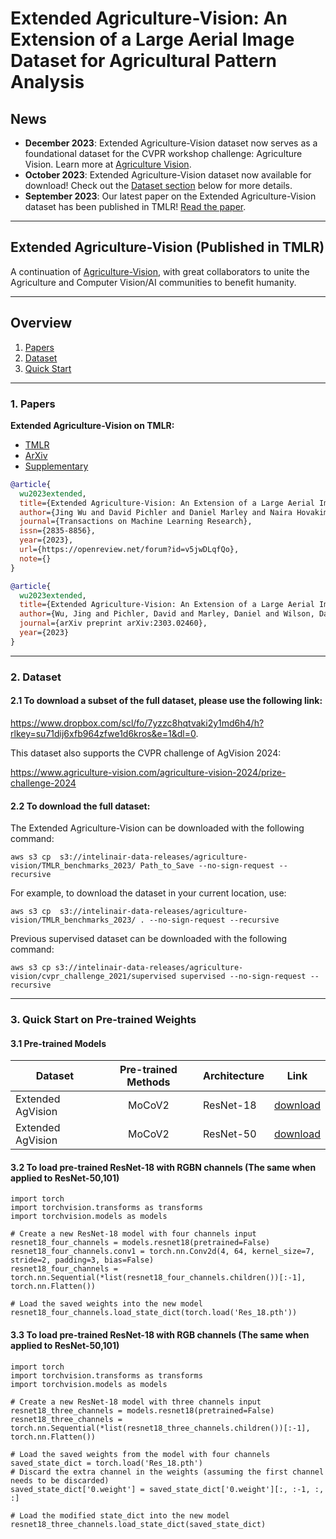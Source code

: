 # Extended Agriculture-Vision: An Extension of a Large Aerial Image Dataset for Agricultural Pattern Analysis

## News

- **December 2023**: Extended Agriculture-Vision dataset now serves as a foundational dataset for the CVPR workshop challenge: Agriculture Vision. Learn more at [Agriculture Vision](https://www.agriculture-vision.com/).
- **October 2023**: Extended Agriculture-Vision dataset now available for download! Check out the [Dataset section](#Dataset) below for more details.
- **September 2023**: Our latest paper on the Extended Agriculture-Vision dataset has been published in TMLR! [Read the paper](https://openreview.net/pdf?id=v5jwDLqfQo).


---


## Extended Agriculture-Vision (Published in TMLR)

A continuation of [Agriculture-Vision](https://github.com/SHI-Labs/Agriculture-Vision), with great collaborators to unite the Agriculture and Computer Vision/AI communities to benefit humanity.

---

## Overview

1. [Papers](#Paper)  
2. [Dataset](#Dataset)  
3. [Quick Start](#Quick)

---

### 1. Papers <a name="Paper"></a>

**Extended Agriculture-Vision on TMLR:**

- [TMLR](https://openreview.net/pdf?id=v5jwDLqfQo)  
- [ArXiv](https://arxiv.org/abs/2303.02460)  
- [Supplementary](https://openreview.net/attachment?id=v5jwDLqfQo&name=supplementary_material)

```bibtex
@article{
  wu2023extended,
  title={Extended Agriculture-Vision: An Extension of a Large Aerial Image Dataset for Agricultural Pattern Analysis},
  author={Jing Wu and David Pichler and Daniel Marley and Naira Hovakimyan and David A Wilson and Jennifer Hobbs},
  journal={Transactions on Machine Learning Research},
  issn={2835-8856},
  year={2023},
  url={https://openreview.net/forum?id=v5jwDLqfQo},
  note={}
}

@article{
  wu2023extended,
  title={Extended Agriculture-Vision: An Extension of a Large Aerial Image Dataset for Agricultural Pattern Analysis},
  author={Wu, Jing and Pichler, David and Marley, Daniel and Wilson, David and Hovakimyan, Naira and Hobbs, Jennifer},
  journal={arXiv preprint arXiv:2303.02460},
  year={2023}
}

 ```
 
 
 ---
 
 ### 2. Dataset  <a name="Dataset"></a>


 #### 2.1 To download a subset of the full dataset, please use the following link:

https://www.dropbox.com/scl/fo/7yzzc8hqtvaki2y1md6h4/h?rlkey=su71dij6xfb964zfwe1d6kros&e=1&dl=0.

This dataset also supports the CVPR challenge of AgVision 2024:

https://www.agriculture-vision.com/agriculture-vision-2024/prize-challenge-2024


 #### 2.2 To download the full dataset:
 
 The Extended Agriculture-Vision can be downloaded with the following command:
 ```
 aws s3 cp  s3://intelinair-data-releases/agriculture-vision/TMLR_benchmarks_2023/ Path_to_Save --no-sign-request --recursive
 ```
 
 For example, to download the dataset in your current location, use:
  ```
 aws s3 cp  s3://intelinair-data-releases/agriculture-vision/TMLR_benchmarks_2023/ . --no-sign-request --recursive
 ```
 
  Previous supervised dataset can be downloaded with the following command:
 ```
 aws s3 cp s3://intelinair-data-releases/agriculture-vision/cvpr_challenge_2021/supervised supervised --no-sign-request --recursive
 ```
 ---
 
### 3. Quick Start on Pre-trained Weights  <a name="Quick"></a>
#### 3.1 Pre-trained Models

|Dataset          | Pre-trained Methods|Architecture | Link | 
| ------- | :---------: | ------------ | ---- | 
|Extended AgVision|MoCoV2 | ResNet-18    | [download](https://zenodo.org/record/8170135/files/Res_18.pth?download=1) | 
|Extended AgVision|MoCoV2 | ResNet-50    | [download](https://zenodo.org/record/8170160/files/Res_50.pth?download=1)   | 



#### 3.2 To load pre-trained ResNet-18 with RGBN channels (The same when applied to ResNet-50,101)
```
import torch
import torchvision.transforms as transforms
import torchvision.models as models

# Create a new ResNet-18 model with four channels input
resnet18_four_channels = models.resnet18(pretrained=False)
resnet18_four_channels.conv1 = torch.nn.Conv2d(4, 64, kernel_size=7, stride=2, padding=3, bias=False)
resnet18_four_channels = torch.nn.Sequential(*list(resnet18_four_channels.children())[:-1], torch.nn.Flatten())

# Load the saved weights into the new model
resnet18_four_channels.load_state_dict(torch.load('Res_18.pth'))
```

#### 3.3 To load pre-trained ResNet-18 with RGB channels (The same when applied to ResNet-50,101)
```
import torch
import torchvision.transforms as transforms
import torchvision.models as models

# Create a new ResNet-18 model with three channels input
resnet18_three_channels = models.resnet18(pretrained=False)
resnet18_three_channels = torch.nn.Sequential(*list(resnet18_three_channels.children())[:-1], torch.nn.Flatten())

# Load the saved weights from the model with four channels
saved_state_dict = torch.load('Res_18.pth')
# Discard the extra channel in the weights (assuming the first channel needs to be discarded)
saved_state_dict['0.weight'] = saved_state_dict['0.weight'][:, :-1, :, :]

# Load the modified state_dict into the new model
resnet18_three_channels.load_state_dict(saved_state_dict)
```
